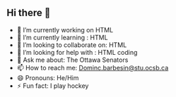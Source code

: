 ## Hi there 👋


- 🔭 I’m currently working on HTML
- 🌱 I’m currently learning : HTML
- 👯 I’m looking to collaborate on: HTML
- 🤔 I’m looking for help with : HTML coding 
- 💬 Ask me about: The Ottawa Senators 
- 📫 How to reach me: Dominc.barbesin@stu.ocsb.ca
- 😄 Pronouns: He/Him
- ⚡ Fun fact: I play hockey


